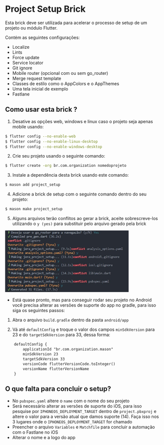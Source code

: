 # Project Setup Brick
Esta brick deve ser utilizada para acelerar o processo de setup de um projeto ou módulo Flutter.

Contém as seguintes configurações:
 - Localize
 - Lints
 - Force update
 - Service locator
 - Git ignore
 - Mobile router (opcional com ou sem go_router)
 - Merge request template
 - Classes de estilo como o AppColors e o AppThemes
 - Uma tela inicial de exemplo
 - Fastlane

## Como usar esta brick ?

1. Desative as opções web, windows e linux caso o projeto seja apenas mobile usando:
```bash
$ flutter config --no-enable-web
$ flutter config --no-enable-linux-desktop
$ flutter config --no-enable-windows-desktop
```

2. Crie seu projeto usando o seguinte comando:
```bash
$ flutter create -org br.com.organization nomedoprojeto
```

3. Instale a dependência desta brick usando este comando:
```bash
$ mason add project_setup
```

4. Adicione a brick de setup com o seguinte comando dentro do seu projeto:
```bash
$ mason make project_setup
```

5. Alguns arquivos terão conflitos ao gerar a brick, aceite sobrescreve-los utilizando o `y (yes)` para substituir pelo arquivo gerado pela brick
<div style="text-align: left"> 
	<img src="images/brick_conflicts_example.jpeg" height="200">
</div>


- Está quase pronto, mas para conseguir rodar seu projeto no Android você precisa alterar as versões de suporte do app no gradle, para isso siga os seguintes passos:

1. Abra o arquivo `build.gradle` dentro da pasta `android/app`

2. Vá até `defaultConfig` e troque o valor dos campos `minSdkVersion` para 23 e do `targetSdkVersion` para 33, dessa forma:
```
    defaultConfig {
        applicationId "br.com.organization.mason"
        minSdkVersion 23
        targetSdkVersion 33
        versionCode flutterVersionCode.toInteger()
        versionName flutterVersionName
    }
```    

## O que falta para concluir o setup?

- No `pubspec.yaml` altere o `name` com o nome do seu projeto
- Será necessário alterar as versões de suporte do iOS, para isso pesquise por `IPHONEOS_DEPLOYMENT_TARGET` dentro de `project.pbxproj` e altere o valor para a versão atual que damos suporte (14). Faça isso nos 3 lugares onde o `IPHONEOS_DEPLOYMENT_TARGET` for chamado
- Preencher o arquivo `Variables` e `Matchfile` para concluir a automação com o Fastlane no iOS
- Alterar o nome e a logo do app